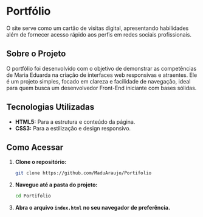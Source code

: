 # Portfólio

O site serve como um cartão de visitas digital, apresentando habilidades além de fornecer acesso rápido aos perfis em redes sociais profissionais.

## Sobre o Projeto

O portfólio foi desenvolvido com o objetivo de demonstrar as competências de Maria Eduarda na criação de interfaces web responsivas e atraentes. Ele é um projeto simples, 
focado em clareza e facilidade de navegação, ideal para quem busca um desenvolvedor Front-End iniciante com bases sólidas.

## Tecnologias Utilizadas

  * **HTML5:** Para a estrutura e conteúdo da página.
  * **CSS3:** Para a estilização e design responsivo.

## Como Acessar

1.  **Clone o repositório:**
    ```bash
    git clone https://github.com/MaduAraujo/Portifolio
    ```
    
2.  **Navegue até a pasta do projeto:**
    ```bash
    cd Portifolio
    ```
3.  **Abra o arquivo `index.html` no seu navegador de preferência.**
